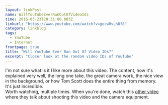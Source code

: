 ```yaml
---
layout: linkPost
name: WillYouTubeEverRunOutOfVideoIds
time: 2016-03-23T20:31:00.003Z
linkurl: "https://www.youtube.com/watch?v=gocwRvLhDf8"
category: linkblog
tags: 
  - YouTube
  - Internet
frontpage: true
title: "Will YouTube Ever Run Out Of Video IDs?"
excerpt: "Closer look at the random video IDs of YouTube"
---
```


I'm not sure what is it I like more about this video. The content, how it's explained very well, the long one take, the great camera work, the nice view in the background, or how Tom Scott does the entire thing from memory. It's just incredible.  
Worth watching, multiple times. When you're done, watch this [other video](https://www.youtube.com/watch?v=Dyy41yAs8nc) where they talk about shooting this video and the camera equipment.  
  
<div class="youtube-container">
   <div class="youtube-player" data-id="gocwRvLhDf8"></div>
</div>
